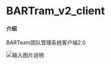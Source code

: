 # BARTram_v2_client

#### 介绍
BARTeam团队管理系统客户端2.0

![输入图片说明](https://images.gitee.com/uploads/images/2021/0131/120254_dea13cfa_5744071.png "7(@1`WX037K2D(%QY`GQUNA.png")
